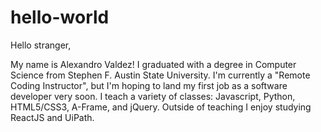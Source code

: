 # hello-world
Hello stranger,

My name is Alexandro Valdez!
I graduated with a degree in Computer Science from Stephen F. Austin State University.
I'm currently a "Remote Coding Instructor", but I'm hoping to land my first job as a software developer very soon.
I teach a variety of classes: Javascript, Python, HTML5/CSS3, A-Frame, and jQuery.
Outside of teaching I enjoy studying ReactJS and UiPath. 
